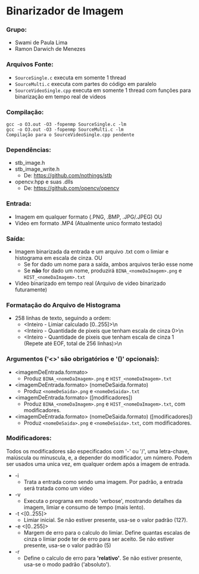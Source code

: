 
# Binarizador de Imagem
### Grupo:
- Swami de Paula Lima
- Ramon Darwich de Menezes

### Arquivos Fonte:
- ```SourceSingle.c``` executa em somente 1 thread
- ```SourceMulti.c``` executa com partes do código em paralelo
- ```SourceVideoSingle.cpp``` executa em somente 1 thread com funções para binarização em tempo real de videos
	
### Compilação:
	gcc -o O3.out -O3 -fopenmp SourceSingle.c -lm
	gcc -o O3.out -O3 -fopenmp SourceMulti.c -lm
	Compilação para o SourceVideoSingle.cpp pendente
	
### Dependências:
- stb_image.h
- stb_image_write.h
	- De: https://github.com/nothings/stb
- opencv.hpp e suas .dlls
	- De: https://github.com/opencv/opencv

### Entrada:
- Imagem em qualquer formato (.PNG, .BMP, .JPG/.JPEG) OU
- Video em formato .MP4 (Atualmente unico formato testado)

### Saída:
- Imagem binarizada da entrada e um arquivo .txt com o limiar e histograma em escala de cinza. OU
    - Se for dado um nome para a saída, ambos arquivos terão esse nome
    - Se **não** for dado um nome, produzirá ```BINA_<nomeDaImagem>.png``` e ```HIST_<nomeDaImagem>.txt```
- Video binarizado em tempo real (Arquivo de video binarizado futuramente)

### Formatação do Arquivo de Histograma
- 258 linhas de texto, seguindo a ordem:
    -  <Inteiro - Limiar calculado [0..255]>\n
    -  <Inteiro - Quantidade de pixeis que tenham escala de cinza 0>\n
    -  <Inteiro - Quantidade de pixeis que tenham escala de cinza 1 (Repete até EOF, total de 256 linhas)>\n

### Argumentos ('<>' são obrigatórios e '()' opcionais):
- <imagemDeEntrada.formato>
    - Produz ```BINA_<nomeDaImagem>.png``` e ```HIST_<nomeDaImagem>.txt```
- <imagemDeEntrada.formato> (nomeDeSaida.formato)
    - Produz ```<nomeDeSaida>.png``` e ```<nomeDeSaida>.txt```
- <imagemDeEntrada.formato> ([modificadores])
    - Produz ```BINA_<nomeDaImagem>.png``` e ```HIST_<nomeDaImagem>.txt```, com modificadores.
- <imagemDeEntrada.formato> (nomeDeSaida.formato) ([modificadores])
    - Produz ```<nomeDeSaida>.png``` e ```<nomeDeSaida>.txt```, com modificadores.

### Modificadores:
Todos os modificadores são especificados com '-' ou '/', uma letra-chave, maiúscula ou minuscula, e, a depender do modificador, um número. Podem ser usados uma unica vez, em qualquer ordem após a imagem de entrada.
- -i
	- Trata a entrada como sendo uma imagem. Por padrão, a entrada será tratada como um video
- -v
    - Executa o programa em modo 'verbose', mostrando detalhes da imagem, limiar e consumo de tempo (mais lento).
- -t <[0..255]>	
    - Limiar inicial. Se não estiver presente, usa-se o valor padrão (127).
- -e <[0..255]>	
    - Margem de erro para o calculo do limiar. Define quantas escalas de cinza o limiar pode ter de erro para ser aceito. Se não estiver presente, usa-se o valor padrão (5)
- -r
    - Define o calculo de erro para **'relativo'**. Se não estiver presente, usa-se o modo padrão ('absoluto').
